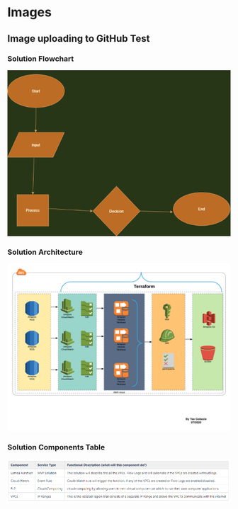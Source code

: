 # Images

## Image uploading to GitHub Test

### Solution Flowchart

<img src="images/flowchart.png" width="600">

<!--![](images/flowchart.png)-->



### Solution Architecture

<img src="images/design.png" width="600">

<!--![](images/design.png)-->



### Solution Components Table

<img src="images/table.PNG" width="600">
<!--![](images/table.PNG)-->